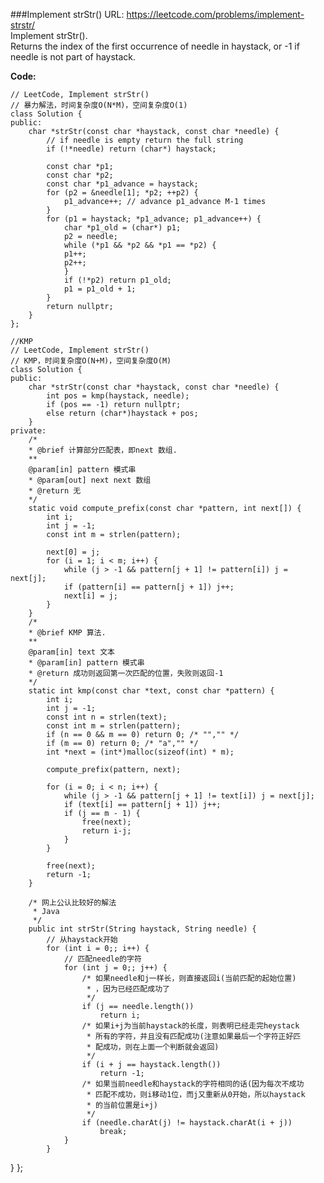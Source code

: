 ###Implement strStr()
URL: https://leetcode.com/problems/implement-strstr/</br>
Implement strStr().</br>
Returns the index of the first occurrence of needle in haystack, or -1 if needle is not part of haystack.

__Code:__

	// LeetCode, Implement strStr()
	// 暴力解法，时间复杂度O(N*M)，空间复杂度O(1)
	class Solution {
	public:
		char *strStr(const char *haystack, const char *needle) {
			// if needle is empty return the full string
			if (!*needle) return (char*) haystack;

			const char *p1;
			const char *p2;
			const char *p1_advance = haystack;
			for (p2 = &needle[1]; *p2; ++p2) {
				p1_advance++; // advance p1_advance M-1 times
			}
			for (p1 = haystack; *p1_advance; p1_advance++) {
				char *p1_old = (char*) p1;
				p2 = needle;
				while (*p1 && *p2 && *p1 == *p2) {
				p1++;
				p2++;
				}
				if (!*p2) return p1_old;
				p1 = p1_old + 1;
			}
			return nullptr;
		}
	};

	//KMP
	// LeetCode, Implement strStr()
	// KMP，时间复杂度O(N+M)，空间复杂度O(M)
	class Solution {
	public:
		char *strStr(const char *haystack, const char *needle) {
			int pos = kmp(haystack, needle);
			if (pos == -1) return nullptr;
			else return (char*)haystack + pos;
		}
	private:
		/*
		* @brief 计算部分匹配表，即next 数组.
		**
		@param[in] pattern 模式串
		* @param[out] next next 数组
		* @return 无
		*/
		static void compute_prefix(const char *pattern, int next[]) {
			int i;
			int j = -1;
			const int m = strlen(pattern);

			next[0] = j;
			for (i = 1; i < m; i++) {
				while (j > -1 && pattern[j + 1] != pattern[i]) j = next[j];
				if (pattern[i] == pattern[j + 1]) j++;
				next[i] = j;
			}
		}
		/*
		* @brief KMP 算法.
		**
		@param[in] text 文本
		* @param[in] pattern 模式串
		* @return 成功则返回第一次匹配的位置，失败则返回-1
		*/
		static int kmp(const char *text, const char *pattern) {
			int i;
			int j = -1;
			const int n = strlen(text);
			const int m = strlen(pattern);
			if (n == 0 && m == 0) return 0; /* "","" */
			if (m == 0) return 0; /* "a","" */
			int *next = (int*)malloc(sizeof(int) * m);

			compute_prefix(pattern, next);

			for (i = 0; i < n; i++) {
				while (j > -1 && pattern[j + 1] != text[i]) j = next[j];
				if (text[i] == pattern[j + 1]) j++;
				if (j == m - 1) {
					free(next);
					return i-j;
				}
			}

			free(next);
			return -1;
		}

		/* 网上公认比较好的解法
		 * Java
		 */
		public int strStr(String haystack, String needle) {
			// 从haystack开始
			for (int i = 0;; i++) {
				// 匹配needle的字符
				for (int j = 0;; j++) {
					/* 如果needle和j一样长，则直接返回i(当前匹配的起始位置)
					 * ，因为已经匹配成功了
					 */
					if (j == needle.length())
						return i;
					/* 如果i+j为当前haystack的长度，则表明已经走完heystack
					 * 所有的字符，并且没有匹配成功(注意如果最后一个字符正好匹
					 * 配成功，则在上面一个判断就会返回)
					 */
					if (i + j == haystack.length())
						return -1;
					/* 如果当前needle和haystack的字符相同的话(因为每次不成功
					 * 匹配不成功，则i移动1位，而j又重新从0开始，所以haystack
					 * 的当前位置是i+j)
					 */
					if (needle.charAt(j) != haystack.charAt(i + j))
						break;
				}
			}
}
	};